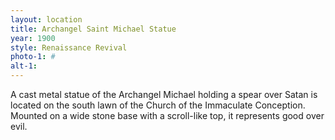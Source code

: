 ```yaml
---
layout: location
title: Archangel Saint Michael Statue
year: 1900
style: Renaissance Revival
photo-1: #
alt-1: 
---
```

A cast metal statue of the Archangel Michael holding a spear over Satan is located on the south lawn of the Church of the Immaculate Conception. Mounted on a wide stone base with a scroll-like top, it represents good over evil.
